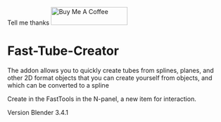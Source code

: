 Tell me thanks
<a href="https://www.buymeacoffee.com/gh0stck29u"><img src="https://camo.githubusercontent.com/3ba8042b343d12b84b85d2e6563376af4150f9cd09e72428349c1656083c8b5a/68747470733a2f2f63646e2e6275796d6561636f666665652e636f6d2f627574746f6e732f64656661756c742d6f72616e67652e706e67" alt="Buy Me A Coffee" height="41" width="174" data-canonical-src="https://cdn.buymeacoffee.com/buttons/default-orange.png" style="max-width: 100%;"></a>

# Fast-Tube-Creator

The addon allows you to quickly create tubes from splines, planes, and other 2D format objects that you can create yourself from objects, and which can be converted to a spline

Create in the FastTools in the N-panel, a new item for interaction.

Version Blender 3.4.1
